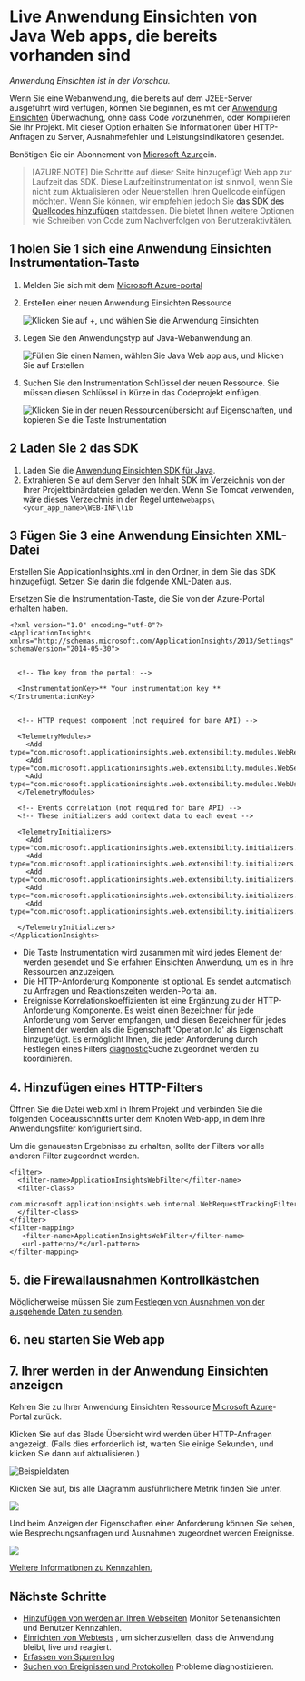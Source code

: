 <properties 
    pageTitle="Live Anwendung Einsichten von Java Web apps, die bereits vorhanden sind" 
    description="Starten Sie die Überwachung einer Anwendungs, die bereits auf dem Server ausgeführt wird" 
    services="application-insights" 
    documentationCenter="java"
    authors="alancameronwills" 
    manager="douge"/>

<tags 
    ms.service="application-insights" 
    ms.workload="tbd" 
    ms.tgt_pltfrm="ibiza" 
    ms.devlang="na" 
    ms.topic="article" 
    ms.date="08/24/2016" 
    ms.author="awills"/>
 
# <a name="application-insights-for-java-web-apps-that-are-already-live"></a>Live Anwendung Einsichten von Java Web apps, die bereits vorhanden sind

*Anwendung Einsichten ist in der Vorschau.*

Wenn Sie eine Webanwendung, die bereits auf dem J2EE-Server ausgeführt wird verfügen, können Sie beginnen, es mit der [Anwendung Einsichten](app-insights-overview.md) Überwachung, ohne dass Code vorzunehmen, oder Kompilieren Sie Ihr Projekt. Mit dieser Option erhalten Sie Informationen über HTTP-Anfragen zu Server, Ausnahmefehler und Leistungsindikatoren gesendet.

Benötigen Sie ein Abonnement von [Microsoft Azure](https://azure.com)ein.

> [AZURE.NOTE] Die Schritte auf dieser Seite hinzugefügt Web app zur Laufzeit das SDK. Diese Laufzeitinstrumentation ist sinnvoll, wenn Sie nicht zum Aktualisieren oder Neuerstellen Ihren Quellcode einfügen möchten. Wenn Sie können, wir empfehlen jedoch Sie [das SDK des Quellcodes hinzufügen](app-insights-java-get-started.md) stattdessen. Die bietet Ihnen weitere Optionen wie Schreiben von Code zum Nachverfolgen von Benutzeraktivitäten.

## <a name="1-get-an-application-insights-instrumentation-key"></a>1 holen Sie 1 sich eine Anwendung Einsichten Instrumentation-Taste

1. Melden Sie sich mit dem [Microsoft Azure-portal](https://portal.azure.com)
2. Erstellen einer neuen Anwendung Einsichten Ressource

    ![Klicken Sie auf +, und wählen Sie die Anwendung Einsichten](./media/app-insights-java-live/01-create.png)
3. Legen Sie den Anwendungstyp auf Java-Webanwendung an.

    ![Füllen Sie einen Namen, wählen Sie Java Web app aus, und klicken Sie auf Erstellen](./media/app-insights-java-live/02-create.png)
4. Suchen Sie den Instrumentation Schlüssel der neuen Ressource. Sie müssen diesen Schlüssel in Kürze in das Codeprojekt einfügen.

    ![Klicken Sie in der neuen Ressourcenübersicht auf Eigenschaften, und kopieren Sie die Taste Instrumentation](./media/app-insights-java-live/03-key.png)

## <a name="2-download-the-sdk"></a>2 Laden Sie 2 das SDK

1. Laden Sie die [Anwendung Einsichten SDK für Java](https://aka.ms/aijavasdk). 
2. Extrahieren Sie auf dem Server den Inhalt SDK im Verzeichnis von der Ihrer Projektbinärdateien geladen werden. Wenn Sie Tomcat verwenden, wäre dieses Verzeichnis in der Regel unter`webapps\<your_app_name>\WEB-INF\lib`


## <a name="3-add-an-application-insights-xml-file"></a>3 Fügen Sie 3 eine Anwendung Einsichten XML-Datei

Erstellen Sie ApplicationInsights.xml in den Ordner, in dem Sie das SDK hinzugefügt. Setzen Sie darin die folgende XML-Daten aus.

Ersetzen Sie die Instrumentation-Taste, die Sie von der Azure-Portal erhalten haben.

    <?xml version="1.0" encoding="utf-8"?>
    <ApplicationInsights xmlns="http://schemas.microsoft.com/ApplicationInsights/2013/Settings" schemaVersion="2014-05-30">


      <!-- The key from the portal: -->

      <InstrumentationKey>** Your instrumentation key **</InstrumentationKey>


      <!-- HTTP request component (not required for bare API) -->

      <TelemetryModules>
        <Add type="com.microsoft.applicationinsights.web.extensibility.modules.WebRequestTrackingTelemetryModule"/>
        <Add type="com.microsoft.applicationinsights.web.extensibility.modules.WebSessionTrackingTelemetryModule"/>
        <Add type="com.microsoft.applicationinsights.web.extensibility.modules.WebUserTrackingTelemetryModule"/>
      </TelemetryModules>

      <!-- Events correlation (not required for bare API) -->
      <!-- These initializers add context data to each event -->

      <TelemetryInitializers>
        <Add   type="com.microsoft.applicationinsights.web.extensibility.initializers.WebOperationIdTelemetryInitializer"/>
        <Add type="com.microsoft.applicationinsights.web.extensibility.initializers.WebOperationNameTelemetryInitializer"/>
        <Add type="com.microsoft.applicationinsights.web.extensibility.initializers.WebSessionTelemetryInitializer"/>
        <Add type="com.microsoft.applicationinsights.web.extensibility.initializers.WebUserTelemetryInitializer"/>
        <Add type="com.microsoft.applicationinsights.web.extensibility.initializers.WebUserAgentTelemetryInitializer"/>

      </TelemetryInitializers>
    </ApplicationInsights>


* Die Taste Instrumentation wird zusammen mit wird jedes Element der werden gesendet und Sie erfahren Einsichten Anwendung, um es in Ihre Ressourcen anzuzeigen.
* Die HTTP-Anforderung Komponente ist optional. Es sendet automatisch zu Anfragen und Reaktionszeiten werden-Portal an.
* Ereignisse Korrelationskoeffizienten ist eine Ergänzung zu der HTTP-Anforderung Komponente. Es weist einen Bezeichner für jede Anforderung vom Server empfangen, und diesen Bezeichner für jedes Element der werden als die Eigenschaft 'Operation.Id' als Eigenschaft hinzugefügt. Es ermöglicht Ihnen, die jeder Anforderung durch Festlegen eines Filters [diagnostic](app-insights-diagnostic-search.md)Suche zugeordnet werden zu koordinieren.


## <a name="4-add-an-http-filter"></a>4. Hinzufügen eines HTTP-Filters

Öffnen Sie die Datei web.xml in Ihrem Projekt und verbinden Sie die folgenden Codeausschnitts unter dem Knoten Web-app, in dem Ihre Anwendungsfilter konfiguriert sind.

Um die genauesten Ergebnisse zu erhalten, sollte der Filters vor alle anderen Filter zugeordnet werden.

    <filter>
      <filter-name>ApplicationInsightsWebFilter</filter-name>
      <filter-class>
        com.microsoft.applicationinsights.web.internal.WebRequestTrackingFilter
      </filter-class>
    </filter>
    <filter-mapping>
       <filter-name>ApplicationInsightsWebFilter</filter-name>
       <url-pattern>/*</url-pattern>
    </filter-mapping>

## <a name="5-check-firewall-exceptions"></a>5. die Firewallausnahmen Kontrollkästchen

Möglicherweise müssen Sie zum [Festlegen von Ausnahmen von der ausgehende Daten zu senden](app-insights-ip-addresses.md).

## <a name="6-restart-your-web-app"></a>6. neu starten Sie Web app

## <a name="7-view-your-telemetry-in-application-insights"></a>7. Ihrer werden in der Anwendung Einsichten anzeigen

Kehren Sie zu Ihrer Anwendung Einsichten Ressource [Microsoft Azure](https://portal.azure.com)-Portal zurück.

Klicken Sie auf das Blade Übersicht wird werden über HTTP-Anfragen angezeigt. (Falls dies erforderlich ist, warten Sie einige Sekunden, und klicken Sie dann auf aktualisieren.)

![Beispieldaten](./media/app-insights-java-live/5-results.png)
 

Klicken Sie auf, bis alle Diagramm ausführlichere Metrik finden Sie unter. 

![](./media/app-insights-java-live/6-barchart.png)

 

Und beim Anzeigen der Eigenschaften einer Anforderung können Sie sehen, wie Besprechungsanfragen und Ausnahmen zugeordnet werden Ereignisse.
 
![](./media/app-insights-java-live/7-instance.png)


[Weitere Informationen zu Kennzahlen.](app-insights-metrics-explorer.md)



## <a name="next-steps"></a>Nächste Schritte

* [Hinzufügen von werden an Ihren Webseiten](app-insights-web-track-usage.md) Monitor Seitenansichten und Benutzer Kennzahlen.
* [Einrichten von Webtests](app-insights-monitor-web-app-availability.md) , um sicherzustellen, dass die Anwendung bleibt, live und reagiert.
* [Erfassen von Spuren log](app-insights-java-trace-logs.md)
* [Suchen von Ereignissen und Protokollen](app-insights-diagnostic-search.md) Probleme diagnostizieren.


 
